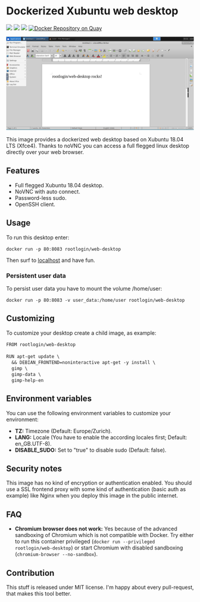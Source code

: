 # Dockerized Xubuntu web desktop

[![](https://images.microbadger.com/badges/image/rootlogin/web-desktop.svg)](https://microbadger.com/images/rootlogin/web-desktop "Get your own image badge on microbadger.com") [![](https://images.microbadger.com/badges/version/rootlogin/web-desktop.svg)](https://microbadger.com/images/rootlogin/web-desktop "Get your own version badge on microbadger.com")  [![](https://images.microbadger.com/badges/commit/rootlogin/web-desktop.svg)](https://microbadger.com/images/rootlogin/web-desktop "Get your own commit badge on microbadger.com") [![Docker Repository on Quay](https://quay.io/repository/rootlogin/web-desktop/status "Docker Repository on Quay")](https://quay.io/repository/rootlogin/web-desktop)

![Screenshot of rootlogin/web-desktop](screenshot_small.png)

This image provides a dockerized web desktop based on Xubuntu 18.04 LTS (Xfce4). Thanks to noVNC you can access a full flegged linux desktop directly over your web browser.

## Features

 * Full flegged Xubuntu 18.04 desktop.
 * NoVNC with auto connect.
 * Password-less sudo.
 * OpenSSH client.

## Usage

To run this desktop enter:
```
docker run -p 80:8083 rootlogin/web-desktop
```

Then surf to [localhost](http://localhost) and have fun.

### Persistent user data

To persist user data you have to mount the volume /home/user:
```
docker run -p 80:8083 -v user_data:/home/user rootlogin/web-desktop
```

## Customizing

To customize your desktop create a child image, as example:

```
FROM rootlogin/web-desktop

RUN apt-get update \
  && DEBIAN_FRONTEND=noninteractive apt-get -y install \
  gimp \
  gimp-data \
  gimp-help-en
```

## Environment variables

You can use the following environment variables to customize your environment:

 * **TZ:** Timezone (Default: Europe/Zurich).
 * **LANG:** Locale (You have to enable the according locales first; Default: en_GB.UTF-8).
 * **DISABLE_SUDO:** Set to "true" to disable sudo (Default: false).

## Security notes

This image has no kind of encryption or authentication enabled. You should use a SSL frontend proxy with some kind of authentication (basic auth as example) like Nginx when you deploy this image in the public internet.

## FAQ

 * **Chromium browser does not work:** Yes because of the advanced sandboxing of Chromium which is not compatible with Docker. Try either to run this container privileged (`docker run --privileged rootlogin/web-desktop`) or start Chromium with disabled sandboxing (`chromium-browser --no-sandbox`).

## Contribution

This stuff is released under MIT license. I'm happy about every pull-request, that makes this tool better.
